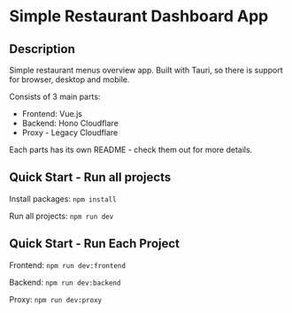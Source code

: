 # Simple Restaurant Dashboard App

## Description

Simple restaurant menus overview app.
Built with Tauri, so there is support for browser, desktop and mobile.

Consists of 3 main parts:

- Frontend: Vue.js
- Backend: Hono Cloudflare
- Proxy - Legacy Cloudflare

Each parts has its own README - check them out for more details.

## Quick Start - Run all projects

Install packages: `npm install`

Run all projects: `npm run dev`

## Quick Start - Run Each Project

Frontend: `npm run dev:frontend`

Backend: `npm run dev:backend`

Proxy: `npm run dev:proxy`


